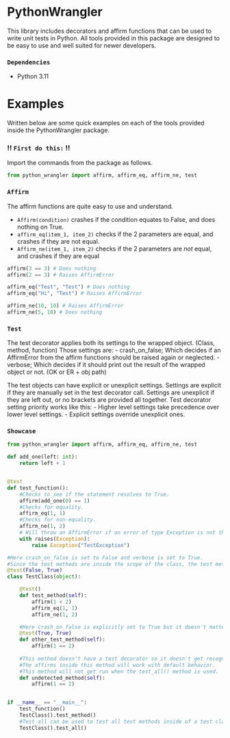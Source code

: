 # **PythonWrangler**

This library includes decorators and affirm functions that can be used to write unit tests in Python. 
All tools provided in this package are designed to be easy to use and well suited for newer developers.

### `Dependencies`

- Python 3.11

# Examples
Written below are some quick examples on each of the tools provided inside the PythonWrangler package.

### **!!** `First do this:` **!!**
Import the commands from the package as follows.<br>
```py
from python_wrangler import affirm, affirm_eq, affirm_ne, test
```

### `Affirm`
The affirm functions are quite easy to use and understand.
- `Affirm(condition)` crashes if the condition equates to False, and does nothing on True.
- `affirm_eq(item_1, item_2)` checks if the 2 parameters are equal, and crashes if they are not equal.
- `Affirm_ne(item_1, item_2)` checks if the 2 parameters are *not* equal, and crashes if they are equal

```py
affirm(3 == 3) # Does nothing
affirm(2 == 3) # Raises AffirmError

affirm_eq("Test", "Test") # Does nothing
affirm_eq("Hi", "Test") # Raises AffirmError

affirm_ne(10, 10) # Raises AffirmError
affirm_ne(5, 10) # Does nothing
```

### `Test`
The test decorator applies both its settings to the wrapped object. (Class, method, function)
Those settings are:
    - crash_on_false; Which decides if an AffirmError from the affirm functions should be raised again or neglected.
    - verbose; Which decides if it should print out the result of the wrapped object or not. (OK or ER + obj path)

The test objects can have explicit or unexplicit settings.
Settings are explicit if they are manually set in the test decorator call.
Settings are unexplicit if they are left out, or no brackets are provided all together.
Test decorator setting priority works like this:
    - Higher level settings take precedence over lower level settings.
    - Explicit settings override unexplicit ones.

### `Showcase`

```python
from python_wrangler import affirm, affirm_eq, affirm_ne, test

def add_one(left: int):
    return left + 1


@test
def test_function():
    #Checks to see if the statement resolves to True.
    affirm(add_one(0) == 1)
    #Checks for equality.
    affirm_eq(1, 1)
    #Checks for non-equality.
    affirm_ne(1, 2)
    # Will throw an AffirmError if an error of type Exception is not thrown inside its scope.
    with raises(Exception):
        raise Exception("TestException")

#Here crash_on_false is set to False and verbose is set to True. 
#Since the test methods are inside the scope of the class, the test methods don't crash on false.
@test(False, True) 
class TestClass(object):

    @test()
    def test_method(self):
        affirm(1 < 2)
        affirm_eq(1, 1)
        affirm_ne(1, 2)

    #Here crash_on_false is explicitly set to True but it doesn't matter because it has been overwritten by TestClass's test settings. 
    @test(True, True)
    def other_test_method(self):
        affirm(1 == 2)
        
    #This method doesn't have a test decorator so it doesn't get recognised as a test function.
    #The affirms inside this method will work with default behavior. 
    #This method will not get run when the test_all() method is used.
    def undetected_method(self):
        affirm(1 == 2)


if __name__ == "__main__":
    test_function()
    TestClass().test_method()
    #Test all can be used to test all test methods inside of a test class.
    TestClass().test_all()

```
